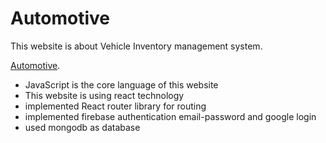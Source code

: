 # Automotive

This website is about Vehicle Inventory management system.

[Automotive](https://warehouse-management-260f2.web.app/).

* JavaScript is the core language of this website
* This website is using react technology
* implemented React router library for routing
* implemented firebase authentication email-password and google login
* used mongodb as database 


